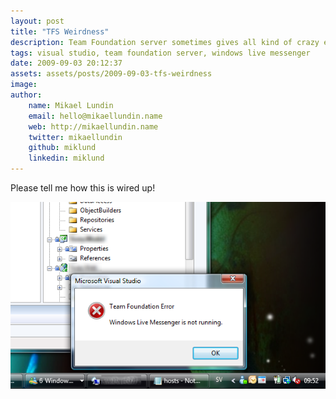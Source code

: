```yaml
---
layout: post
title: "TFS Weirdness"
description: Team Foundation server sometimes gives all kind of crazy errors.
tags: visual studio, team foundation server, windows live messenger
date: 2009-09-03 20:12:37
assets: assets/posts/2009-09-03-tfs-weirdness
image: 
author:
    name: Mikael Lundin
    email: hello@mikaellundin.name
    web: http://mikaellundin.name
    twitter: mikaellundin
    github: miklund
    linkedin: miklund
---
```


Please tell me how this is wired up!

![Team Foundation Error Windows Live Messenger is not running](/assets/posts/2009-09-03-tfs-weirdness/howisthiswiredup.png)
